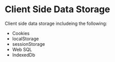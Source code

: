 # Client Side Data Storage

Client side data storage includeing the following:

- Cookies
- localStorage
- sessionStorage
- Web SQL
- IndexedDb
